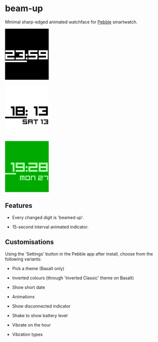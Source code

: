 # beam-up

Minimal sharp-edged animated watchface for [Pebble](https://getpebble.com) smartwatch.

![screenshot1](screenshots/standard.png)

![screenshot2](screenshots/inverted.png)

![screenshot3](screenshots/green.png)


## Features

* Every changed digit is 'beamed up'.

* 15-second interval animated indicator.


## Customisations

Using the 'Settings' button in the Pebble app after install, choose from the following variants:

* Pick a theme (Basalt only)

* Inverted colours (through 'Inverted Classic' theme on Basalt)

* Show short date

* Animations

* Show disconnected indicator

* Shake to show battery level

* Vibrate on the hour

* Vibration types
